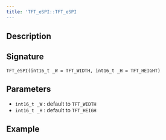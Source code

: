 ```yaml
---
title: 'TFT_eSPI::TFT_eSPI
---
```


## Description



## Signature

`TFT_eSPI(int16_t _W = TFT_WIDTH, int16_t _H = TFT_HEIGHT)`

## Parameters

* `int16_t _W` : default to `TFT_WIDTH`
* `int16_t _H` : default to `TFT_HEIGH`

## Example
